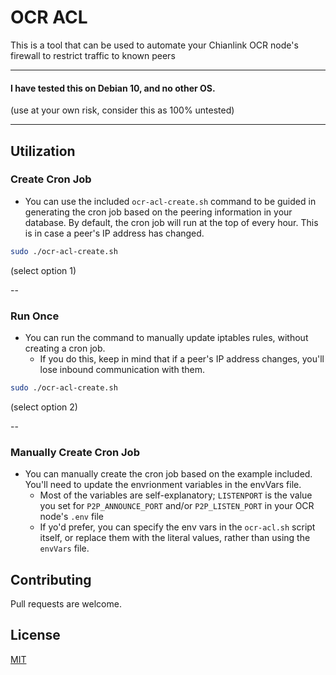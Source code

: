 # OCR ACL

This is a tool that can be used to automate your Chianlink OCR node's firewall to restrict traffic to known peers

---

#### I have tested this on Debian 10, and no other OS.

(use at your own risk, consider this as 100% untested)

---
## Utilization
### Create Cron Job
* You can use the included `ocr-acl-create.sh` command to be guided in generating the cron job based on the peering information in your database.  By default, the cron job will run at the top of every hour.  This is in case a peer's IP address has changed.

```bash
sudo ./ocr-acl-create.sh
```
(select option 1)

--
### Run Once
* You can run the command to manually update iptables rules, without creating a cron job.
  * If you do this, keep in mind that if a peer's IP address changes, you'll lose inbound communication with them.

```bash
sudo ./ocr-acl-create.sh
```
(select option 2)

--

### Manually Create Cron Job
* You can manually create the cron job based on the example included. You'll need to update the envrionment variables in the envVars file.
  * Most of the variables are self-explanatory; `LISTENPORT` is the value you set for `P2P_ANNOUNCE_PORT` and/or `P2P_LISTEN_PORT` in your OCR node's `.env` file
  * If yo'd prefer, you can specify the env vars in the `ocr-acl.sh` script itself, or replace them with the literal values, rather than using the `envVars` file.


## Contributing
Pull requests are welcome.

## License
[MIT](https://choosealicense.com/licenses/mit/)
